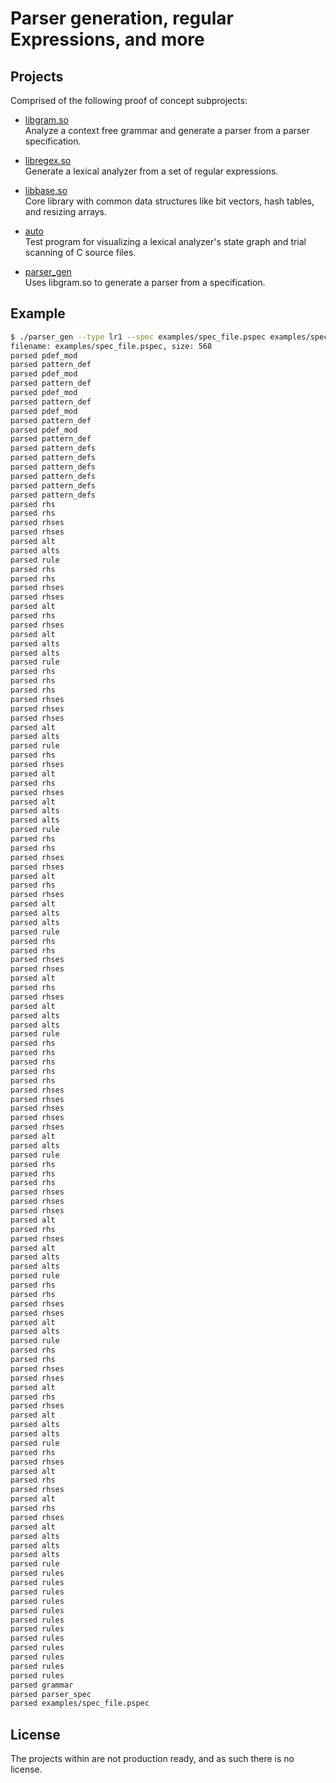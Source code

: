 # Parser generation, regular Expressions, and more

## Projects

Comprised of the following proof of concept subprojects:

* [libgram.so](libs/gram)  
  Analyze a context free grammar and generate a parser from a parser specification.

* [libregex.so](libs/regex)  
  Generate a lexical analyzer from a set of regular expressions.

* [libbase.so](libs/base)  
  Core library with common data structures like bit vectors, hash tables, and resizing arrays.

* [auto](src/auto)  
  Test program for visualizing a lexical analyzer's state graph and trial scanning of C source files.

* [parser_gen](src/parser_gen)  
  Uses libgram.so to generate a parser from a specification.

## Example

```bash
$ ./parser_gen --type lr1 --spec examples/spec_file.pspec examples/spec_file.pspec
filename: examples/spec_file.pspec, size: 568
parsed pdef_mod
parsed pattern_def
parsed pdef_mod
parsed pattern_def
parsed pdef_mod
parsed pattern_def
parsed pdef_mod
parsed pattern_def
parsed pdef_mod
parsed pattern_def
parsed pattern_defs
parsed pattern_defs
parsed pattern_defs
parsed pattern_defs
parsed pattern_defs
parsed pattern_defs
parsed rhs
parsed rhs
parsed rhses
parsed rhses
parsed alt
parsed alts
parsed rule
parsed rhs
parsed rhs
parsed rhses
parsed rhses
parsed alt
parsed rhs
parsed rhses
parsed alt
parsed alts
parsed alts
parsed rule
parsed rhs
parsed rhs
parsed rhs
parsed rhses
parsed rhses
parsed rhses
parsed alt
parsed alts
parsed rule
parsed rhs
parsed rhses
parsed alt
parsed rhs
parsed rhses
parsed alt
parsed alts
parsed alts
parsed rule
parsed rhs
parsed rhs
parsed rhses
parsed rhses
parsed alt
parsed rhs
parsed rhses
parsed alt
parsed alts
parsed alts
parsed rule
parsed rhs
parsed rhs
parsed rhses
parsed rhses
parsed alt
parsed rhs
parsed rhses
parsed alt
parsed alts
parsed alts
parsed rule
parsed rhs
parsed rhs
parsed rhs
parsed rhs
parsed rhs
parsed rhses
parsed rhses
parsed rhses
parsed rhses
parsed rhses
parsed alt
parsed alts
parsed rule
parsed rhs
parsed rhs
parsed rhs
parsed rhses
parsed rhses
parsed rhses
parsed alt
parsed rhs
parsed rhses
parsed alt
parsed alts
parsed alts
parsed rule
parsed rhs
parsed rhs
parsed rhses
parsed rhses
parsed alt
parsed alts
parsed rule
parsed rhs
parsed rhs
parsed rhses
parsed rhses
parsed alt
parsed rhs
parsed rhses
parsed alt
parsed alts
parsed alts
parsed rule
parsed rhs
parsed rhses
parsed alt
parsed rhs
parsed rhses
parsed alt
parsed rhs
parsed rhses
parsed alt
parsed alts
parsed alts
parsed alts
parsed rule
parsed rules
parsed rules
parsed rules
parsed rules
parsed rules
parsed rules
parsed rules
parsed rules
parsed rules
parsed rules
parsed rules
parsed rules
parsed grammar
parsed parser_spec
parsed examples/spec_file.pspec
```

## License

The projects within are not production ready, and as such there is no license. 

